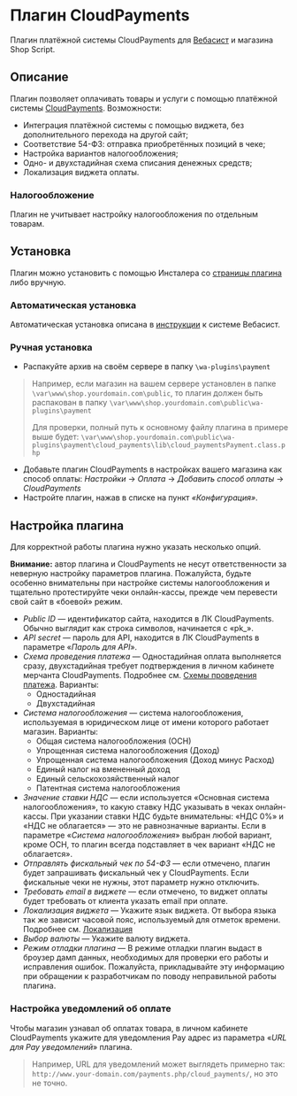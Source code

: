 # Плагин CloudPayments
Плагин платёжной системы CloudPayments для [Вебасист](https://www.webasyst.com/) и магазина Shop Script.

## Описание

Плагин позволяет оплачивать товары и услуги с помощью платёжной системы [CloudPayments](https://cloudpayments.ru/).
Возможности:
* Интеграция платёжной системы с помощью виджета, без дополнительного перехода на другой сайт;
* Соответствие 54-ФЗ: отправка приобретённых позиций в чеке;
* Настройка вариантов налогообложения;
* Одно- и двухстадийная схема списания денежных средств;
* Локализация виджета оплаты.

### Налогообложение
Плагин не учитывает настройку налогообложения по отдельным товарам.

## Установка
Плагин можно установить с помощью Инсталера со [страницы плагина](https://www.webasyst.ru/store/plugin/payment/cloud_payments/) либо вручную.

### Автоматическая установка
Автоматическая установка описана в [инструкции](https://support.webasyst.ru/8620/webasyst-store-install-product/) к системе Вебасист.

### Ручная установка 
* Распакуйте архив на своём сервере в папку `\wa-plugins\payment`
> Например, если магазин на вашем сервере установлен в папке `\var\www\shop.yourdomain.com\public`, 
> то плагин должен быть распакован в папку `\var\www\shop.yourdomain.com\public\wa-plugins\payment`
>
> Для проверки, полный путь к основному файлу плагина в примере выше будет:
> `\var\www\shop.yourdomain.com\public\wa-plugins\payment\cloud_payments\lib\cloud_paymentsPayment.class.php`
* Добавьте плагин CloudPayments в настройках вашего магазина как способ оплаты: *Настройки* → *Оплата* → *Добавить способ оплаты* → *CloudPayments*
* Настройте плагин, нажав в списке на пункт *«Конфигурация»*.

## Настройка плагина
Для корректной работы плагина нужно указать несколько опций.

**Внимание:** автор плагина и CloudPayments не несут ответственности за неверную настройку параметров плагина.
Пожалуйста, будьте особенно внимательны при настройке системы налогообложения и тщательно протестируйте
чеки онлайн-кассы, прежде чем перевести свой сайт в «боевой» режим.

* *Public ID* — идентификатор сайта, находится в ЛК CloudPayments. Обычно выглядит как строка символов, начинается с «pk_».
* *API secret* — пароль для API, находится в ЛК CloudPayments в параметре «*Пароль для API*».
* *Схема проведения платежа* — Одностадийная оплата выполняется сразу, двухстадийная требует подтверждения в личном кабинете мерчанта CloudPayments. Подробнее см. [Схемы проведения платежа](https://cloudpayments.ru/Docs/Integration#schemes).
Варианты:
  * Одностадийная
  * Двухстадийная
* *Система налогообложения* — система налогообложения, используемая в юридическом лице от имени которого работает магазин. Варианты:
  * Общая система налогообложения (ОСН)
  * Упрощенная система налогообложения (Доход)
  * Упрощенная система налогообложения (Доход минус Расход)
  * Единый налог на вмененный доход
  * Единый сельскохозяйственный налог
  * Патентная система налогообложения
* *Значение ставки НДС* — если используется «Основная система налогообложения», то какую ставку НДС указывать в чеках онлайн-кассы. При указании ставки НДС будьте внимательны: «НДС 0%» и «НДС не облагается» — это не равнозначные варианты.
Если в параметре «*Система налогообложения*» выбран любой вариант, кроме ОСН, то плагин всегда подставляет в чек вариант «НДС не облагается».
* *Отправлять фискальный чек по 54-ФЗ* — если отмечено, плагин будет запрашивать фискальный чек у CloudPayments. Если 
фискальные чеки не нужны, этот параметр нужно отключить.
* *Требовать email в виджете* — если отмечено, то виджет оплаты будет требовать от клиента указать email при оплате.
* *Локализация виджета* — Укажите язык виджета. От выбора языка так же зависит часовой пояс, используемый для отметок времени. Подробнее см. [Локализация](https://cloudpayments.ru/Docs/Widget#language) 
* *Выбор валюты* — Укажите валюту виджета.
* *Режим отладки плагина* — В режиме отладки плагин выдаст в броузер дамп данных, необходимых для проверки его работы 
и исправления ошибок. Пожалуйста, прикладывайте эту информацию при обращении к разработчикам по поводу неправильной работы плагина. 

### Настройка уведомлений об оплате
Чтобы магазин узнавал об оплатах товара, в личном кабинете CloudPayments укажите для уведомления Pay адрес из параметра «*URL для Pay уведомлений*» плагина. 
> Например, URL для уведомлений может выглядеть примерно так: `http://www.your-domain.com/payments.php/cloud_payments/`, но это не точно.